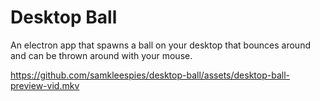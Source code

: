 # Desktop Ball

An electron app that spawns a ball on your desktop that bounces around and can be thrown around with your mouse.

https://github.com/samkleespies/desktop-ball/assets/desktop-ball-preview-vid.mkv
